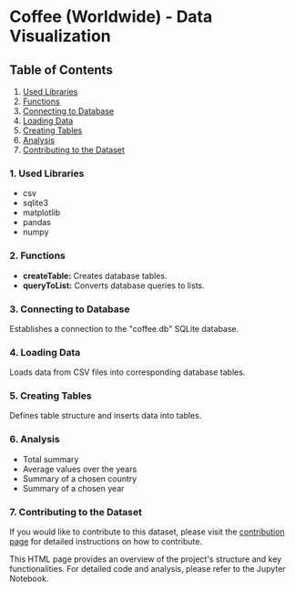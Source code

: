 <!DOCTYPE html>
<html lang="en">
<head>
    <meta charset="UTF-8">
    <meta name="viewport" content="width=device-width, initial-scale=1.0">
    <title>Coffee (Worldwide) - Data Visualization</title>
</head>
<body>
<h1>Coffee (Worldwide) - Data Visualization</h1>

<h2>Table of Contents</h2>
    <ol>
        <li><a href="#used-libraries">Used Libraries</a></li>
        <li><a href="#functions">Functions</a></li>
        <li><a href="#connecting-to-database">Connecting to Database</a></li>
        <li><a href="#loading-data">Loading Data</a></li>
        <li><a href="#creating-tables">Creating Tables</a></li>
        <li><a href="#analysis">Analysis</a></li>
        <li><a href="#contribute">Contributing to the Dataset</a></li>
    </ol>

<h3 id="used-libraries">1. Used Libraries</h3>
    <ul>
        <li>csv</li>
        <li>sqlite3</li>
        <li>matplotlib</li>
        <li>pandas</li>
        <li>numpy</li>
    </ul>

<h3 id="functions">2. Functions</h3>
    <ul>
        <li><strong>createTable:</strong> Creates database tables.</li>
        <li><strong>queryToList:</strong> Converts database queries to lists.</li>
    </ul>

<h3 id="connecting-to-database">3. Connecting to Database</h3>
    <p>Establishes a connection to the "coffee.db" SQLite database.</p>

<h3 id="loading-data">4. Loading Data</h3>
    <p>Loads data from CSV files into corresponding database tables.</p>

<h3 id="creating-tables">5. Creating Tables</h3>
    <p>Defines table structure and inserts data into tables.</p>

<h3 id="analysis">6. Analysis</h3>
    <ul>
        <li>Total summary</li>
        <li>Average values over the years</li>
        <li>Summary of a chosen country</li>
        <li>Summary of a chosen year</li>
    </ul>

<h3 id="contribute">7. Contributing to the Dataset</h3>
    <p>If you would like to contribute to this dataset, please visit the <a href="https://www.kaggle.com/datasets/yamaerenay/ico-coffee-dataset-worldwide">contribution page</a> for detailed instructions on how to contribute.</p>
    
<p>This HTML page provides an overview of the project's structure and key functionalities. For detailed code and analysis, please refer to the Jupyter Notebook.</p>
</body>
</html>
